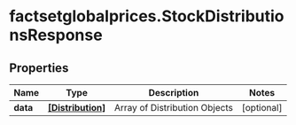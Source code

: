 # factsetglobalprices.StockDistributionsResponse

## Properties

Name | Type | Description | Notes
------------ | ------------- | ------------- | -------------
**data** | [**[Distribution]**](Distribution.md) | Array of Distribution Objects | [optional] 


